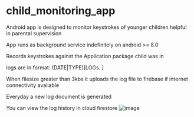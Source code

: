 # child_monitoring_app
Android app is designed to monitor keystrokes of younger children helpful in parental supervision

App runs as background service indefinitely on android >= 8.0

Records keystrokes against the Application package child was in

logs are in format:
(DATE|TYPE)[LOGs..]


When filesize greater than 3kbs it uploads the log file to firebase if internet connectivity avaliable

Everyday a new log document is generated

You can view the log history in cloud firestore
![image](https://github.com/yousuf-4594/child_monitoring_app/assets/108923755/3861b6f8-0285-41cb-b35e-b828300f90c6)
